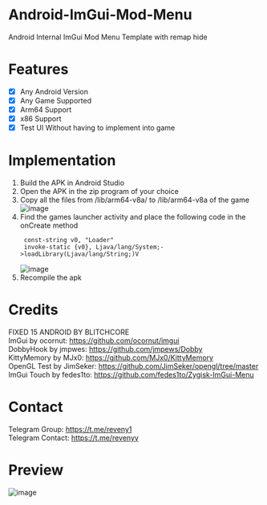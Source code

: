 # Android-ImGui-Mod-Menu
Android Internal ImGui Mod Menu Template with remap hide

# Features
- [x] Any Android Version
- [x] Any Game Supported
- [x] Arm64 Support
- [x] x86 Support
- [x] Test UI Without having to implement into game 

# Implementation
1. Build the APK in Android Studio
2. Open the APK in the zip program of your choice
3. Copy all the files from /lib/arm64-v8a/ to /lib/arm64-v8a of the game
   ![image](https://github.com/reveny/Android-ImGui-Mod-Menu/blob/main/img/264991616-75554869-54d2-4c18-b89b-70958246d300.png)
4. Find the games launcher activity and place the following code in the onCreate method
   ```
    const-string v0, "Loader"
    invoke-static {v0}, Ljava/lang/System;->loadLibrary(Ljava/lang/String;)V
   ```
   ![image](https://github.com/reveny/Android-ImGui-Mod-Menu/blob/main/img/264992884-d8e57355-6f62-427f-97b0-db6aa04f30fb.png)
5. Recompile the apk


# Credits
FIXED 15 ANDROID BY BLITCHCORE <br />
ImGui by ocornut: https://github.com/ocornut/imgui <br />
DobbyHook by jmpwes: https://github.com/jmpews/Dobby <br />
KittyMemory by MJx0: https://github.com/MJx0/KittyMemory <br />
OpenGL Test by JimSeker: https://github.com/JimSeker/opengl/tree/master <br />
ImGui Touch by fedes1to: https://github.com/fedes1to/Zygisk-ImGui-Menu <br />

# Contact
Telegram Group: https://t.me/reveny1 <br>
Telegram Contact: https://t.me/revenyy

# Preview
 ![image](https://github.com/reveny/Android-ImGui-Mod-Menu/blob/main/img/ezgif.com-video-cutter%20(1).gif)
